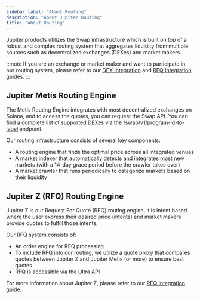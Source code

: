 ```yaml
---
sidebar_label: "About Routing"
description: "About Jupiter Routing"
title: "About Routing"
---
```


<head>
    <title>About Routing</title>
    <meta name="twitter:card" content="summary" />
</head>

Jupiter products utilizes the Swap infrastructure which is built on top of a robust and complex routing system that aggregates liquidity from multiple sources such as decentralized exchanges (DEXes) and market makers.

:::note
If you are an exchange or market maker and want to participate in our routing system, please refer to our [DEX Integration](/docs/routing/dex-integration) and [RFQ Integration](/docs/routing/rfq-integration) guides.
:::

## Jupiter Metis Routing Engine

The Metis Routing Engine integrates with most decentralized exchanges on Solana, and to access the quotes, you can request the Swap API. You can find a complete list of supported DEXes via the [/swap/v1/program-id-to-label](https://lite-api.jup.ag/swap/v1/program-id-to-label) endpoint.

Our routing infrastructure consists of several key components:

- A routing engine that finds the optimal price across all integrated venues
- A market indexer that automatically detects and integrates most new markets (with a 14-day grace period before the crawler takes over)
- A market crawler that runs periodically to categorize markets based on their liquidity

## Jupiter Z (RFQ) Routing Engine

Jupiter Z is our Request For Quote (RFQ) routing engine, it is intent based where the user express their desired price (intents) and market makers provide quotes to fulfill those intents.

Our RFQ system consists of:

- An order engine for RFQ processing
- To include RFQ into our routing, we utilize a quote proxy that compares quotes between Jupiter Z and Jupiter Metis (or more) to ensure best quotes
- RFQ is accessible via the Ultra API

For more information about Jupiter Z, please refer to our [RFQ Integration](/docs/routing/rfq-integration) guide.
